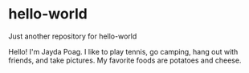 # hello-world
Just another repository for hello-world

Hello! I'm Jayda Poag. I like to play tennis, go camping, hang out with friends, and take pictures. 
My favorite foods are potatoes and cheese.
